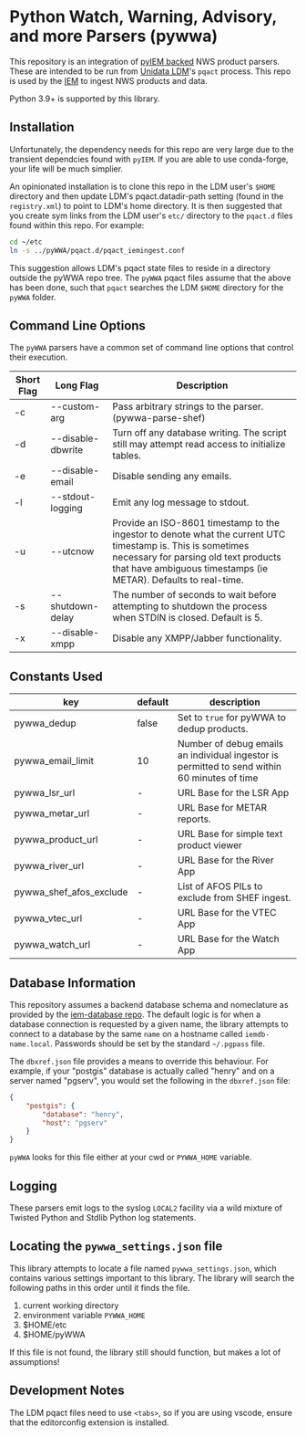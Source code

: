 # Python Watch, Warning, Advisory, and more Parsers (pywwa)

This repository is an integration of
[pyIEM backed](https://github.com/akrherz/pyIEM) NWS product parsers. These
are intended to be run from [Unidata LDM](https://github.com/Unidata/LDM)'s
`pqact` process.  This repo is used by the
[IEM](https://mesonet.agron.iastate.edu) to ingest NWS products and data.

Python 3.9+ is supported by this library.

## Installation

Unfortunately, the dependency needs for this repo are very large due to the
transient dependcies found with ``pyIEM``.  If you are able to use conda-forge,
your life will be much simplier.

An opinionated installation is to clone this repo in the LDM user's `$HOME`
directory and then update LDM's pqact.datadir-path setting
(found in the `registry.xml`) to point to LDM's home directory.
It is then suggested that you create sym links from the LDM user's `etc/`
directory to the `pqact.d` files found within this repo.  For example:

```bash
cd ~/etc
ln -s ../pyWWA/pqact.d/pqact_iemingest.conf
```

This suggestion allows LDM's pqact state files to reside in a directory
outside the pyWWA repo tree.  The `pyWWA` pqact files assume that the above
has been done, such that `pqact` searches the LDM `$HOME` directory for the
`pyWWA` folder.

## Command Line Options

The ``pyWWA`` parsers have a common set of command line options that control
their execution.

Short Flag | Long Flag | Description
--- | --- | ---
-c | --custom-arg | Pass arbitrary strings to the parser. (pywwa-parse-shef)
-d | --disable-dbwrite | Turn off any database writing.  The script still may attempt read access to initialize tables.
-e | --disable-email | Disable sending any emails.
-l | --stdout-logging | Emit any log message to stdout.
-u | --utcnow | Provide an ISO-8601 timestamp to the ingestor to denote what the current UTC timestamp is.  This is sometimes necessary for parsing old text products that have ambiguous timestamps (ie METAR).  Defaults to real-time.
-s | --shutdown-delay | The number of seconds to wait before attempting to shutdown the process when STDIN is closed.  Default is 5.
-x | --disable-xmpp | Disable any XMPP/Jabber functionality.

## Constants Used

key | default | description
--- | ---- | ---
pywwa_dedup | false | Set to `true` for pyWWA to dedup products.
pywwa_email_limit | 10 | Number of debug emails an individual ingestor is permitted to send within 60 minutes of time
pywwa_lsr_url | - | URL Base for the LSR App
pywwa_metar_url | - | URL Base for METAR reports.
pywwa_product_url | - | URL Base for simple text product viewer
pywwa_river_url | - | URL Base for the River App
pywwa_shef_afos_exclude | - | List of AFOS PILs to exclude from SHEF ingest.
pywwa_vtec_url | - | URL Base for the VTEC App
pywwa_watch_url | - | URL Base for the Watch App

## Database Information

This repository assumes a backend database schema and nomeclature as provided
by the [iem-database repo](https://github.com/akrherz/iem-database).  The
default logic is for when a database connection is requested by a given name,
the library attempts to connect to a database by the same `name` on a hostname
called `iemdb-name.local`.  Passwords should be set by the standard `~/.pgpass`
file.

The `dbxref.json` file provides a means to override this behaviour.  For
example, if your "postgis" database is actually called "henry" and on a server
named "pgserv", you would set the following in the `dbxref.json` file:

```json
{
    "postgis": {
        "database": "henry",
        "host": "pgserv"
    }
}
```

``pyWWA`` looks for this file either at your cwd or ``PYWWA_HOME`` variable.

## Logging

These parsers emit logs to the syslog `LOCAL2` facility via a wild mixture of
Twisted Python and Stdlib Python log statements.

## Locating the ``pywwa_settings.json`` file

This library attempts to locate a file named ``pywwa_settings.json``, which
contains various settings important to this library.  The library will search
the following paths in this order until it finds the file.

1. current working directory
2. environment variable `PYWWA_HOME`
3. $HOME/etc
4. $HOME/pyWWA

If this file is not found, the library still should function, but makes a lot
of assumptions!

## Development Notes

The LDM pqact files need to use `<tabs>`, so if you are using vscode, ensure
that the editorconfig extension is installed.
